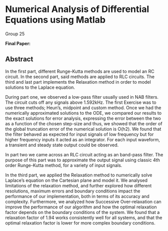 # Numerical Analysis of Differential Equations using Matlab
Group 25

**Final Paper:** 

## Abstract
In the first part, different Runge-Kutta methods are used to model an RC circuit. In the second part, said methods are applied to RLC circuits. The third and last part implements the Relaxation method in order to model solutions to the Laplace equation.

During part one, we observed a low-pass filter usually used in NAB filters. The circuit cuts off any signals above 1.592kHz. The first Exercise was to use three methods; Heun’s, midpoint and custom method. Once we had the numerically approximated solutions to the ODE, we compared our results to the exact solutions for error analysis, expressing the error between the two as a function of the chosen step-size and thus, we showed that the order of the global truncation error of the numerical solution is O(h2). We found that the filter behaved as expected for input signals of low frequency but for higher frequency inputs it acted as an integrator. For each input waveform, a transient and steady state output could be observed.

In part two we came across an RLC circuit acting as an band-pass filter. The purpose of this part was to approximate the output signal using classic 4th order Runge-Kutta method, for a variety of input signals.

In the third part, we applied the Relaxation method to numerically solve Laplace’s equation on the Cartesian plane and model it. We analysed limitations of the relaxation method, and further explored how different resolutions, maximum errors and boundary conditions impact the performance of our implementation, both in terms of its accuracy and complexity. Furthermore, we analyzed how Successive Over-relaxation can improve the performance of our algorithm and how the optimal relaxation factor depends on the boundary conditions of the system. We found that a relaxation factor of 1.94 works consistently well for all systems, and that the optimal relaxation factor is lower for more complex boundary conditions.
